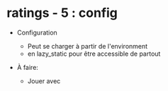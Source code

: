 # ratings - 5 : config

* Configuration
  * Peut se charger à partir de l'environment
  * en lazy_static pour être accessible de partout

* À faire:
  * Jouer avec

